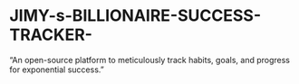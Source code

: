# JIMY-s-BILLIONAIRE-SUCCESS-TRACKER-
“An open-source platform to meticulously track habits, goals, and progress for exponential success.”
